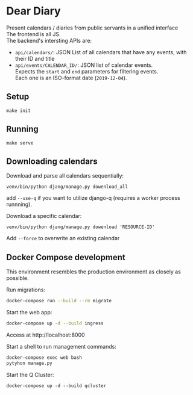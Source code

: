 # Dear Diary

Present calendars / diaries from public servants in a unified interface  
The frontend is all JS.  
The backend's intersting APIs are:
* `api/calendars/`: JSON List of all calendars that have any events, with their ID and title
* `api/events/CALENDAR_ID/`: JSON list of calendar events.  
    Expects the `start` and `end` parameters for filtering events.  
    Each one is an ISO-format date (`2019-12-04`).

## Setup
```
make init
```

## Running
```
make serve
```

## Downloading calendars
Download and parse all calendars sequentially:
```
venv/bin/python djang/manage.py dowenload_all
```
add `--use-q` if you want to utilize django-q (requires a worker process runnning).  

Download a specific calendar:
```
venv/bin/python djang/manage.py dowenload 'RESOURCE-ID'
```
Add `--force` to overwrite an existing calendar

## Docker Compose development

This environment resembles the production environment as closely as possible.

Run migrations:

```bash
docker-compose run --build --rm migrate
```

Start the web app:

```bash
docker-compose up -d --build ingress
```

Access at http://localhost:8000

Start a shell to run management commands:

```bash
docker-compose exec web bash
pytyhon manage.py
```

Start the Q Cluster:

```
docker-compose up -d --build qcluster
```
